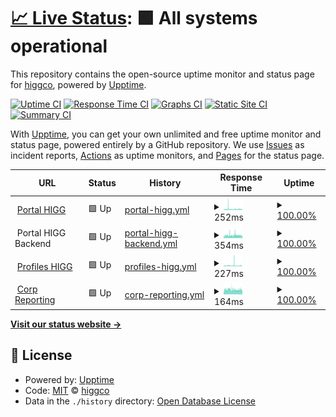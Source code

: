 # [📈 Live Status](https://status.higg.com): <!--live status--> **🟩 All systems operational**

This repository contains the open-source uptime monitor and status page for [higgco](https://status.higg.com), powered by [Upptime](https://github.com/upptime/upptime).

[![Uptime CI](https://github.com/higgco/higg-status/workflows/Uptime%20CI/badge.svg)](https://github.com/higgco/higg-status/actions?query=workflow%3A%22Uptime+CI%22)
[![Response Time CI](https://github.com/higgco/higg-status/workflows/Response%20Time%20CI/badge.svg)](https://github.com/higgco/higg-status/actions?query=workflow%3A%22Response+Time+CI%22)
[![Graphs CI](https://github.com/higgco/higg-status/workflows/Graphs%20CI/badge.svg)](https://github.com/higgco/higg-status/actions?query=workflow%3A%22Graphs+CI%22)
[![Static Site CI](https://github.com/higgco/higg-status/workflows/Static%20Site%20CI/badge.svg)](https://github.com/higgco/higg-status/actions?query=workflow%3A%22Static+Site+CI%22)
[![Summary CI](https://github.com/higgco/higg-status/workflows/Summary%20CI/badge.svg)](https://github.com/higgco/higg-status/actions?query=workflow%3A%22Summary+CI%22)

With [Upptime](https://upptime.js.org), you can get your own unlimited and free uptime monitor and status page, powered entirely by a GitHub repository. We use [Issues](https://github.com/higgco/higg-status/issues) as incident reports, [Actions](https://github.com/higgco/higg-status/actions) as uptime monitors, and [Pages](https://status.higg.com) for the status page.

<!--start: status pages-->
<!-- This summary is generated by Upptime (https://github.com/upptime/upptime) -->
<!-- Do not edit this manually, your changes will be overwritten -->
<!-- prettier-ignore -->
| URL | Status | History | Response Time | Uptime |
| --- | ------ | ------- | ------------- | ------ |
| <img alt="" src="https://icons.duckduckgo.com/ip3/portal.higg.org.ico" height="13"> [Portal HIGG](https://portal.higg.org) | 🟩 Up | [portal-higg.yml](https://github.com/higgco/higg-status/commits/HEAD/history/portal-higg.yml) | <details><summary><img alt="Response time graph" src="./graphs/portal-higg/response-time-week.png" height="20"> 252ms</summary><br><a href="https://status.higg.com/history/portal-higg"><img alt="Response time 252" src="https://img.shields.io/endpoint?url=https%3A%2F%2Fraw.githubusercontent.com%2Fhiggco%2Fhigg-status%2FHEAD%2Fapi%2Fportal-higg%2Fresponse-time.json"></a><br><a href="https://status.higg.com/history/portal-higg"><img alt="24-hour response time 254" src="https://img.shields.io/endpoint?url=https%3A%2F%2Fraw.githubusercontent.com%2Fhiggco%2Fhigg-status%2FHEAD%2Fapi%2Fportal-higg%2Fresponse-time-day.json"></a><br><a href="https://status.higg.com/history/portal-higg"><img alt="7-day response time 252" src="https://img.shields.io/endpoint?url=https%3A%2F%2Fraw.githubusercontent.com%2Fhiggco%2Fhigg-status%2FHEAD%2Fapi%2Fportal-higg%2Fresponse-time-week.json"></a><br><a href="https://status.higg.com/history/portal-higg"><img alt="30-day response time 252" src="https://img.shields.io/endpoint?url=https%3A%2F%2Fraw.githubusercontent.com%2Fhiggco%2Fhigg-status%2FHEAD%2Fapi%2Fportal-higg%2Fresponse-time-month.json"></a><br><a href="https://status.higg.com/history/portal-higg"><img alt="1-year response time 252" src="https://img.shields.io/endpoint?url=https%3A%2F%2Fraw.githubusercontent.com%2Fhiggco%2Fhigg-status%2FHEAD%2Fapi%2Fportal-higg%2Fresponse-time-year.json"></a></details> | <details><summary><a href="https://status.higg.com/history/portal-higg">100.00%</a></summary><a href="https://status.higg.com/history/portal-higg"><img alt="All-time uptime 100.00%" src="https://img.shields.io/endpoint?url=https%3A%2F%2Fraw.githubusercontent.com%2Fhiggco%2Fhigg-status%2FHEAD%2Fapi%2Fportal-higg%2Fuptime.json"></a><br><a href="https://status.higg.com/history/portal-higg"><img alt="24-hour uptime 100.00%" src="https://img.shields.io/endpoint?url=https%3A%2F%2Fraw.githubusercontent.com%2Fhiggco%2Fhigg-status%2FHEAD%2Fapi%2Fportal-higg%2Fuptime-day.json"></a><br><a href="https://status.higg.com/history/portal-higg"><img alt="7-day uptime 100.00%" src="https://img.shields.io/endpoint?url=https%3A%2F%2Fraw.githubusercontent.com%2Fhiggco%2Fhigg-status%2FHEAD%2Fapi%2Fportal-higg%2Fuptime-week.json"></a><br><a href="https://status.higg.com/history/portal-higg"><img alt="30-day uptime 100.00%" src="https://img.shields.io/endpoint?url=https%3A%2F%2Fraw.githubusercontent.com%2Fhiggco%2Fhigg-status%2FHEAD%2Fapi%2Fportal-higg%2Fuptime-month.json"></a><br><a href="https://status.higg.com/history/portal-higg"><img alt="1-year uptime 100.00%" src="https://img.shields.io/endpoint?url=https%3A%2F%2Fraw.githubusercontent.com%2Fhiggco%2Fhigg-status%2FHEAD%2Fapi%2Fportal-higg%2Fuptime-year.json"></a></details>
| <img alt="" src="https://icons.duckduckgo.com/ip3/null.ico" height="13"> Portal HIGG Backend | 🟩 Up | [portal-higg-backend.yml](https://github.com/higgco/higg-status/commits/HEAD/history/portal-higg-backend.yml) | <details><summary><img alt="Response time graph" src="./graphs/portal-higg-backend/response-time-week.png" height="20"> 354ms</summary><br><a href="https://status.higg.com/history/portal-higg-backend"><img alt="Response time 354" src="https://img.shields.io/endpoint?url=https%3A%2F%2Fraw.githubusercontent.com%2Fhiggco%2Fhigg-status%2FHEAD%2Fapi%2Fportal-higg-backend%2Fresponse-time.json"></a><br><a href="https://status.higg.com/history/portal-higg-backend"><img alt="24-hour response time 340" src="https://img.shields.io/endpoint?url=https%3A%2F%2Fraw.githubusercontent.com%2Fhiggco%2Fhigg-status%2FHEAD%2Fapi%2Fportal-higg-backend%2Fresponse-time-day.json"></a><br><a href="https://status.higg.com/history/portal-higg-backend"><img alt="7-day response time 354" src="https://img.shields.io/endpoint?url=https%3A%2F%2Fraw.githubusercontent.com%2Fhiggco%2Fhigg-status%2FHEAD%2Fapi%2Fportal-higg-backend%2Fresponse-time-week.json"></a><br><a href="https://status.higg.com/history/portal-higg-backend"><img alt="30-day response time 354" src="https://img.shields.io/endpoint?url=https%3A%2F%2Fraw.githubusercontent.com%2Fhiggco%2Fhigg-status%2FHEAD%2Fapi%2Fportal-higg-backend%2Fresponse-time-month.json"></a><br><a href="https://status.higg.com/history/portal-higg-backend"><img alt="1-year response time 354" src="https://img.shields.io/endpoint?url=https%3A%2F%2Fraw.githubusercontent.com%2Fhiggco%2Fhigg-status%2FHEAD%2Fapi%2Fportal-higg-backend%2Fresponse-time-year.json"></a></details> | <details><summary><a href="https://status.higg.com/history/portal-higg-backend">100.00%</a></summary><a href="https://status.higg.com/history/portal-higg-backend"><img alt="All-time uptime 100.00%" src="https://img.shields.io/endpoint?url=https%3A%2F%2Fraw.githubusercontent.com%2Fhiggco%2Fhigg-status%2FHEAD%2Fapi%2Fportal-higg-backend%2Fuptime.json"></a><br><a href="https://status.higg.com/history/portal-higg-backend"><img alt="24-hour uptime 100.00%" src="https://img.shields.io/endpoint?url=https%3A%2F%2Fraw.githubusercontent.com%2Fhiggco%2Fhigg-status%2FHEAD%2Fapi%2Fportal-higg-backend%2Fuptime-day.json"></a><br><a href="https://status.higg.com/history/portal-higg-backend"><img alt="7-day uptime 100.00%" src="https://img.shields.io/endpoint?url=https%3A%2F%2Fraw.githubusercontent.com%2Fhiggco%2Fhigg-status%2FHEAD%2Fapi%2Fportal-higg-backend%2Fuptime-week.json"></a><br><a href="https://status.higg.com/history/portal-higg-backend"><img alt="30-day uptime 100.00%" src="https://img.shields.io/endpoint?url=https%3A%2F%2Fraw.githubusercontent.com%2Fhiggco%2Fhigg-status%2FHEAD%2Fapi%2Fportal-higg-backend%2Fuptime-month.json"></a><br><a href="https://status.higg.com/history/portal-higg-backend"><img alt="1-year uptime 100.00%" src="https://img.shields.io/endpoint?url=https%3A%2F%2Fraw.githubusercontent.com%2Fhiggco%2Fhigg-status%2FHEAD%2Fapi%2Fportal-higg-backend%2Fuptime-year.json"></a></details>
| <img alt="" src="https://icons.duckduckgo.com/ip3/profiles.higg.com.ico" height="13"> [Profiles HIGG](https://profiles.higg.com) | 🟩 Up | [profiles-higg.yml](https://github.com/higgco/higg-status/commits/HEAD/history/profiles-higg.yml) | <details><summary><img alt="Response time graph" src="./graphs/profiles-higg/response-time-week.png" height="20"> 227ms</summary><br><a href="https://status.higg.com/history/profiles-higg"><img alt="Response time 227" src="https://img.shields.io/endpoint?url=https%3A%2F%2Fraw.githubusercontent.com%2Fhiggco%2Fhigg-status%2FHEAD%2Fapi%2Fprofiles-higg%2Fresponse-time.json"></a><br><a href="https://status.higg.com/history/profiles-higg"><img alt="24-hour response time 184" src="https://img.shields.io/endpoint?url=https%3A%2F%2Fraw.githubusercontent.com%2Fhiggco%2Fhigg-status%2FHEAD%2Fapi%2Fprofiles-higg%2Fresponse-time-day.json"></a><br><a href="https://status.higg.com/history/profiles-higg"><img alt="7-day response time 227" src="https://img.shields.io/endpoint?url=https%3A%2F%2Fraw.githubusercontent.com%2Fhiggco%2Fhigg-status%2FHEAD%2Fapi%2Fprofiles-higg%2Fresponse-time-week.json"></a><br><a href="https://status.higg.com/history/profiles-higg"><img alt="30-day response time 227" src="https://img.shields.io/endpoint?url=https%3A%2F%2Fraw.githubusercontent.com%2Fhiggco%2Fhigg-status%2FHEAD%2Fapi%2Fprofiles-higg%2Fresponse-time-month.json"></a><br><a href="https://status.higg.com/history/profiles-higg"><img alt="1-year response time 227" src="https://img.shields.io/endpoint?url=https%3A%2F%2Fraw.githubusercontent.com%2Fhiggco%2Fhigg-status%2FHEAD%2Fapi%2Fprofiles-higg%2Fresponse-time-year.json"></a></details> | <details><summary><a href="https://status.higg.com/history/profiles-higg">100.00%</a></summary><a href="https://status.higg.com/history/profiles-higg"><img alt="All-time uptime 100.00%" src="https://img.shields.io/endpoint?url=https%3A%2F%2Fraw.githubusercontent.com%2Fhiggco%2Fhigg-status%2FHEAD%2Fapi%2Fprofiles-higg%2Fuptime.json"></a><br><a href="https://status.higg.com/history/profiles-higg"><img alt="24-hour uptime 100.00%" src="https://img.shields.io/endpoint?url=https%3A%2F%2Fraw.githubusercontent.com%2Fhiggco%2Fhigg-status%2FHEAD%2Fapi%2Fprofiles-higg%2Fuptime-day.json"></a><br><a href="https://status.higg.com/history/profiles-higg"><img alt="7-day uptime 100.00%" src="https://img.shields.io/endpoint?url=https%3A%2F%2Fraw.githubusercontent.com%2Fhiggco%2Fhigg-status%2FHEAD%2Fapi%2Fprofiles-higg%2Fuptime-week.json"></a><br><a href="https://status.higg.com/history/profiles-higg"><img alt="30-day uptime 100.00%" src="https://img.shields.io/endpoint?url=https%3A%2F%2Fraw.githubusercontent.com%2Fhiggco%2Fhigg-status%2FHEAD%2Fapi%2Fprofiles-higg%2Fuptime-month.json"></a><br><a href="https://status.higg.com/history/profiles-higg"><img alt="1-year uptime 100.00%" src="https://img.shields.io/endpoint?url=https%3A%2F%2Fraw.githubusercontent.com%2Fhiggco%2Fhigg-status%2FHEAD%2Fapi%2Fprofiles-higg%2Fuptime-year.json"></a></details>
| <img alt="" src="https://icons.duckduckgo.com/ip3/corpreporting.higg.com.ico" height="13"> [Corp Reporting](https://corpreporting.higg.com) | 🟩 Up | [corp-reporting.yml](https://github.com/higgco/higg-status/commits/HEAD/history/corp-reporting.yml) | <details><summary><img alt="Response time graph" src="./graphs/corp-reporting/response-time-week.png" height="20"> 164ms</summary><br><a href="https://status.higg.com/history/corp-reporting"><img alt="Response time 164" src="https://img.shields.io/endpoint?url=https%3A%2F%2Fraw.githubusercontent.com%2Fhiggco%2Fhigg-status%2FHEAD%2Fapi%2Fcorp-reporting%2Fresponse-time.json"></a><br><a href="https://status.higg.com/history/corp-reporting"><img alt="24-hour response time 156" src="https://img.shields.io/endpoint?url=https%3A%2F%2Fraw.githubusercontent.com%2Fhiggco%2Fhigg-status%2FHEAD%2Fapi%2Fcorp-reporting%2Fresponse-time-day.json"></a><br><a href="https://status.higg.com/history/corp-reporting"><img alt="7-day response time 164" src="https://img.shields.io/endpoint?url=https%3A%2F%2Fraw.githubusercontent.com%2Fhiggco%2Fhigg-status%2FHEAD%2Fapi%2Fcorp-reporting%2Fresponse-time-week.json"></a><br><a href="https://status.higg.com/history/corp-reporting"><img alt="30-day response time 164" src="https://img.shields.io/endpoint?url=https%3A%2F%2Fraw.githubusercontent.com%2Fhiggco%2Fhigg-status%2FHEAD%2Fapi%2Fcorp-reporting%2Fresponse-time-month.json"></a><br><a href="https://status.higg.com/history/corp-reporting"><img alt="1-year response time 164" src="https://img.shields.io/endpoint?url=https%3A%2F%2Fraw.githubusercontent.com%2Fhiggco%2Fhigg-status%2FHEAD%2Fapi%2Fcorp-reporting%2Fresponse-time-year.json"></a></details> | <details><summary><a href="https://status.higg.com/history/corp-reporting">100.00%</a></summary><a href="https://status.higg.com/history/corp-reporting"><img alt="All-time uptime 100.00%" src="https://img.shields.io/endpoint?url=https%3A%2F%2Fraw.githubusercontent.com%2Fhiggco%2Fhigg-status%2FHEAD%2Fapi%2Fcorp-reporting%2Fuptime.json"></a><br><a href="https://status.higg.com/history/corp-reporting"><img alt="24-hour uptime 100.00%" src="https://img.shields.io/endpoint?url=https%3A%2F%2Fraw.githubusercontent.com%2Fhiggco%2Fhigg-status%2FHEAD%2Fapi%2Fcorp-reporting%2Fuptime-day.json"></a><br><a href="https://status.higg.com/history/corp-reporting"><img alt="7-day uptime 100.00%" src="https://img.shields.io/endpoint?url=https%3A%2F%2Fraw.githubusercontent.com%2Fhiggco%2Fhigg-status%2FHEAD%2Fapi%2Fcorp-reporting%2Fuptime-week.json"></a><br><a href="https://status.higg.com/history/corp-reporting"><img alt="30-day uptime 100.00%" src="https://img.shields.io/endpoint?url=https%3A%2F%2Fraw.githubusercontent.com%2Fhiggco%2Fhigg-status%2FHEAD%2Fapi%2Fcorp-reporting%2Fuptime-month.json"></a><br><a href="https://status.higg.com/history/corp-reporting"><img alt="1-year uptime 100.00%" src="https://img.shields.io/endpoint?url=https%3A%2F%2Fraw.githubusercontent.com%2Fhiggco%2Fhigg-status%2FHEAD%2Fapi%2Fcorp-reporting%2Fuptime-year.json"></a></details>

<!--end: status pages-->

[**Visit our status website →**](https://status.higg.com)

## 📄 License

- Powered by: [Upptime](https://github.com/upptime/upptime)
- Code: [MIT](./LICENSE) © [higgco](https://status.higg.com)
- Data in the `./history` directory: [Open Database License](https://opendatacommons.org/licenses/odbl/1-0/)
